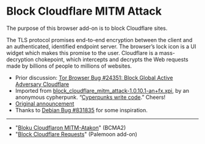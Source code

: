 # Block Cloudflare MITM Attack

The purpose of this browser add-on is to block Cloudflare sites.

The TLS protocol promises end-to-end encryption between the client and an authenticated, identified endpoint server.  The browser’s lock icon is a UI widget which makes this promise to the user.  Cloudflare is a mass-decryption chokepoint, which intercepts and decrypts the Web requests made by billions of people to millions of websites.

- Prior discussion: [Tor Browser Bug #24351: Block Global Active Adversary Cloudflare](https://trac.torproject.org/projects/tor/ticket/24351)
- Imported from [block_cloudflare_mitm_attack-1.0.10.1-an+fx.xpi](https://addons.mozilla.org/en-US/firefox/addon/block-cloudflare-mitm-attack/), by an anonymous cypherpunk.  “[Cyperpunks write code](https://www.activism.net/cypherpunk/manifesto.html).”  Cheers!
- [Original announcement](https://trac.torproject.org/projects/tor/ticket/24351#comment:25)
- Thanks to [Debian Bug #831835](https://bugs.debian.org/831835) for some inspiration.

-----

- "[Bloku Cloudflaron MITM-Atakon](../../subfiles/about.bcma.md)" (BCMA2)
- "[Block Cloudflare Requests](../block_cloudflare_requests_pm/)" (Palemoon add-on)
